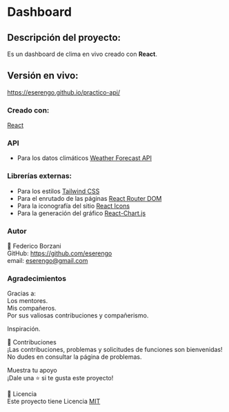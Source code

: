 # Dashboard

## Descripción del proyecto:
Es un dashboard de clima en vivo creado con **React**.

## Versión en vivo:
<https://eserengo.github.io/practico-api/>

### Creado con:
[React](https://es.react.dev/)

### API
- Para los datos climáticos [Weather Forecast API](https://open-meteo.com/en/docs)

### Librerías externas:
- Para los estilos [Tailwind CSS](https://tailwindcss.com/)
- Para el enrutado de las páginas [React Router DOM](https://reactrouter.com/en/main)
- Para la iconografía del sitio [React Icons](https://react-icons.github.io/react-icons/)
- Para la generación del gráfico [React-Chart.js](https://react-chartjs-2.js.org/)

### Autor
👤 Federico Borzani <br>
GitHub: <https://github.com/eserengo> <br>
email: <eserengo@gmail.com>

### Agradecimientos
Gracias a: <br>
Los mentores. <br>
Mis compañeros. <br>
Por sus valiosas contribuciones y compañerismo.

Inspiración.

🤝 Contribuciones <br>
¡Las contribuciones, problemas y solicitudes de funciones son bienvenidas! No dudes en consultar la página de problemas.

Muestra tu apoyo <br>
¡Dale una ⭐️ si te gusta este proyecto!

📝 Licencia <br>
Este proyecto tiene Licencia [MIT](https://github.com/eserengo/practico-api/blob/main/LICENSE)
